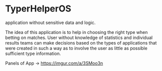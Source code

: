 # TyperHelperOS
application without sensitive data and logic.

The idea of this application is to help in choosing the right type when betting on matches. User without knowledge of statistics and individual results
teams can make decisions based on the types of applications that were created in such a way as to involve the user as little as possible
sufficient type information.

Panels of App -> https://imgur.com/a/3SMoo3n
